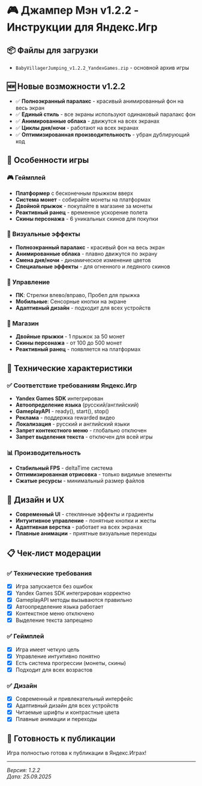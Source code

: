 # 🎮 Джампер Мэн v1.2.2 - Инструкции для Яндекс.Игр

## 📦 Файлы для загрузки
- `BabyVillagerJumping_v1.2.2_YandexGames.zip` - основной архив игры

## 🆕 Новые возможности v1.2.2
- ✅ **Полноэкранный паралакс** - красивый анимированный фон на весь экран
- ✅ **Единый стиль** - все экраны используют одинаковый паралакс фон
- ✅ **Анимированные облака** - движутся на всех экранах
- ✅ **Циклы дня/ночи** - работают на всех экранах
- ✅ **Оптимизированная производительность** - убран дублирующий код

## 🎯 Особенности игры

### 🎮 Геймплей
- **Платформер** с бесконечным прыжком вверх
- **Система монет** - собирайте монеты на платформах
- **Двойной прыжок** - покупайте в магазине за монеты
- **Реактивный ранец** - временное ускорение полета
- **Скины персонажа** - 6 уникальных скинов для покупки

### 🌟 Визуальные эффекты
- **Полноэкранный паралакс** - красивый фон на весь экран
- **Анимированные облака** - плавно движутся по экрану
- **Смена дня/ночи** - динамическое изменение цветов
- **Специальные эффекты** - для огненного и ледяного скинов

### 📱 Управление
- **ПК**: Стрелки влево/вправо, Пробел для прыжка
- **Мобильные**: Сенсорные кнопки на экране
- **Адаптивный дизайн** - подходит для всех устройств

### 🛒 Магазин
- **Двойные прыжки** - 1 прыжок за 50 монет
- **Скины персонажа** - от 100 до 500 монет
- **Реактивный ранец** - появляется на платформах

## 🔧 Технические характеристики

### ✅ Соответствие требованиям Яндекс.Игр
- **Yandex Games SDK** интегрирован
- **Автоопределение языка** (русский/английский)
- **GameplayAPI** - ready(), start(), stop()
- **Реклама** - поддержка rewarded видео
- **Локализация** - русский и английский языки
- **Запрет контекстного меню** - глобально отключен
- **Запрет выделения текста** - отключен для всей игры

### 📊 Производительность
- **Стабильный FPS** - deltaTime система
- **Оптимизированная отрисовка** - только видимые элементы
- **Сжатые ресурсы** - минимальный размер файлов

## 🎨 Дизайн и UX
- **Современный UI** - стеклянные эффекты и градиенты
- **Интуитивное управление** - понятные кнопки и жесты
- **Адаптивная верстка** - работает на всех экранах
- **Плавные анимации** - приятные визуальные переходы

## 📋 Чек-лист модерации

### ✅ Технические требования
- [x] Игра запускается без ошибок
- [x] Yandex Games SDK интегрирован корректно
- [x] GameplayAPI методы вызываются правильно
- [x] Автоопределение языка работает
- [x] Контекстное меню отключено
- [x] Выделение текста запрещено

### ✅ Геймплей
- [x] Игра имеет четкую цель
- [x] Управление интуитивно понятно
- [x] Есть система прогрессии (монеты, скины)
- [x] Подходит для всех возрастов

### ✅ Дизайн
- [x] Современный и привлекательный интерфейс
- [x] Адаптивный дизайн для всех устройств
- [x] Читаемые шрифты и контрастные цвета
- [x] Плавные анимации и переходы

## 🚀 Готовность к публикации
Игра полностью готова к публикации в Яндекс.Играх!

---
*Версия: 1.2.2*  
*Дата: 25.09.2025*
